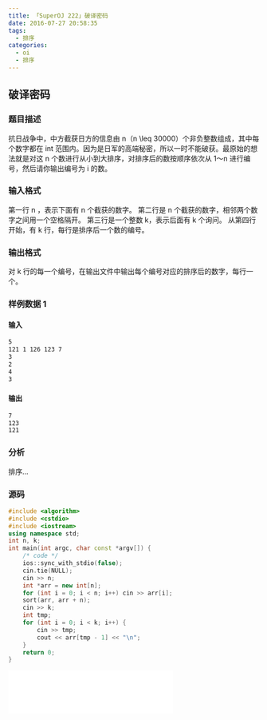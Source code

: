 ```yaml
---
title: 「SuperOJ 222」破译密码
date: 2016-07-27 20:58:35
tags:
  - 排序
categories: 
  - oi
  - 排序
---
```

## 破译密码
### 题目描述
抗日战争中，中方截获日方的信息由 n（n \leq 30000）个非负整数组成，其中每个数字都在 int 范围内。因为是日军的高端秘密，所以一时不能破获。最原始的想法就是对这 n 个数进行从小到大排序，对排序后的数按顺序依次从 1～n 进行编号，然后请你输出编号为 i 的数。
<!-- more -->
### 输入格式
第一行 n ，表示下面有 n 个截获的数字。
第二行是 n 个截获的数字，相邻两个数字之间用一个空格隔开。
第三行是一个整数 k，表示后面有 k 个询问。
从第四行开始，有 k 行，每行是排序后一个数的编号。
### 输出格式
对 k 行的每一个编号，在输出文件中输出每个编号对应的排序后的数字，每行一个。
### 样例数据 1
#### 输入
``` bash
5
121 1 126 123 7
3
2
4
3
```
#### 输出
``` bash
7
123
121
```
### 分析
排序...
### 源码
``` cpp
#include <algorithm>
#include <cstdio>
#include <iostream>
using namespace std;
int n, k;
int main(int argc, char const *argv[]) {
    /* code */
    ios::sync_with_stdio(false);
    cin.tie(NULL);
    cin >> n;
    int *arr = new int[n];
    for (int i = 0; i < n; i++) cin >> arr[i];
    sort(arr, arr + n);
    cin >> k;
    int tmp;
    for (int i = 0; i < k; i++) {
        cin >> tmp;
        cout << arr[tmp - 1] << "\n";
    }
    return 0;
}
```
<iframe frameborder="no" border="0" marginwidth="0" marginheight="0" width=330 height=86 src="//music.163.com/outchain/player?type=2&id=869405&auto=1&height=66"></iframe>